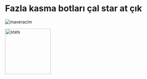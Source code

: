 # Fazla kasma botları çal star at çık
<img src="https://komarev.com/ghpvc/?username=maveracim&label=Ziyaretçi%20Sayısı&color=552b75" alt="maveracim" />
<p align="left">
   <img src="https://github-readme-stats.vercel.app/api?username=Maveracim&count_private=true&show_icons=true&theme=dark&hide_border=true" width="%100" height="150px" alt="stats" />
